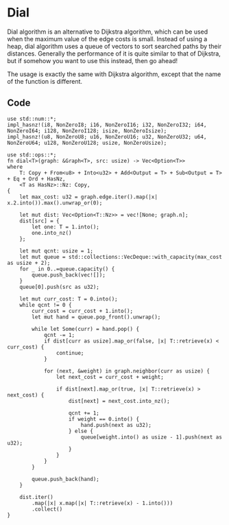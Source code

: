# Dial
Dial algorithm is an alternative to Dijkstra algorithm, which can be used when the maximum value of the edge costs is small. Instead of using a heap, dial algorithm uses a queue of vectors to sort searched paths by their distances. Generally the performance of it is quite similar to that of Dijkstra, but if somehow you want to use this instead, then go ahead!

The usage is exactly the same with Dijkstra algorithm, except that the name of the function is different.

## Code
```rust,noplayground
use std::num::*;
impl_hasnz!(i8, NonZeroI8; i16, NonZeroI16; i32, NonZeroI32; i64, NonZeroI64; i128, NonZeroI128; isize, NonZeroIsize);
impl_hasnz!(u8, NonZeroU8; u16, NonZeroU16; u32, NonZeroU32; u64, NonZeroU64; u128, NonZeroU128; usize, NonZeroUsize);

use std::ops::*;
fn dial<T>(graph: &Graph<T>, src: usize) -> Vec<Option<T>>
where
    T: Copy + From<u8> + Into<u32> + Add<Output = T> + Sub<Output = T> + Eq + Ord + HasNz,
    <T as HasNz>::Nz: Copy,
{
    let max_cost: u32 = graph.edge.iter().map(|x| x.2.into()).max().unwrap_or(0);

    let mut dist: Vec<Option<T::Nz>> = vec![None; graph.n];
    dist[src] = {
        let one: T = 1.into();
        one.into_nz()
    };

    let mut qcnt: usize = 1;
    let mut queue = std::collections::VecDeque::with_capacity(max_cost as usize + 2);
    for _ in 0..=queue.capacity() {
        queue.push_back(vec![]);
    }
    queue[0].push(src as u32);

    let mut curr_cost: T = 0.into();
    while qcnt != 0 {
        curr_cost = curr_cost + 1.into();
        let mut hand = queue.pop_front().unwrap();

        while let Some(curr) = hand.pop() {
            qcnt -= 1;
            if dist[curr as usize].map_or(false, |x| T::retrieve(x) < curr_cost) {
                continue;
            }

            for (next, &weight) in graph.neighbor(curr as usize) {
                let next_cost = curr_cost + weight;

                if dist[next].map_or(true, |x| T::retrieve(x) > next_cost) {
                    dist[next] = next_cost.into_nz();

                    qcnt += 1;
                    if weight == 0.into() {
                        hand.push(next as u32);
                    } else {
                        queue[weight.into() as usize - 1].push(next as u32);
                    }
                }
            }
        }

        queue.push_back(hand);
    }

    dist.iter()
        .map(|x| x.map(|x| T::retrieve(x) - 1.into()))
        .collect()
}
```

